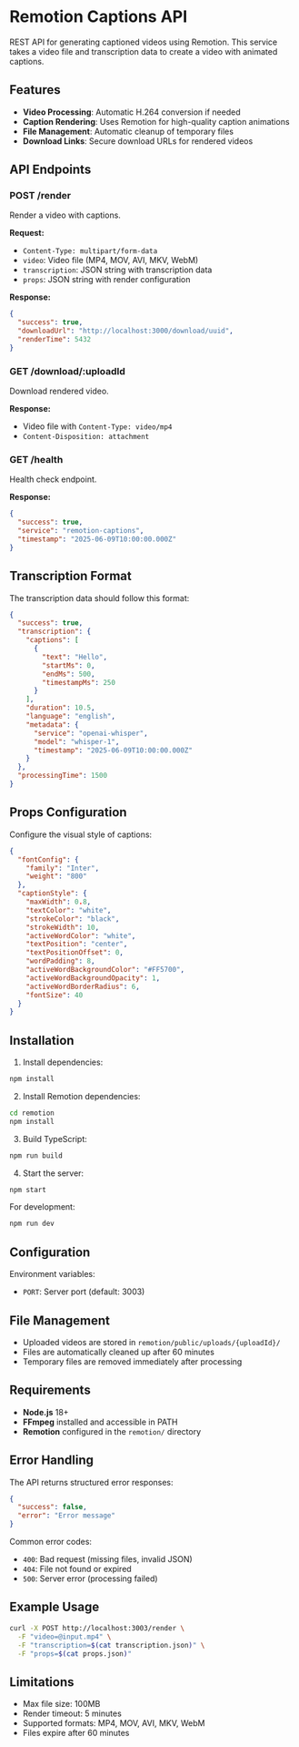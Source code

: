# Remotion Captions API

REST API for generating captioned videos using Remotion. This service takes a video file and transcription data to create a video with animated captions.

## Features

- **Video Processing**: Automatic H.264 conversion if needed
- **Caption Rendering**: Uses Remotion for high-quality caption animations
- **File Management**: Automatic cleanup of temporary files
- **Download Links**: Secure download URLs for rendered videos

## API Endpoints

### POST /render

Render a video with captions.

**Request:**
- `Content-Type: multipart/form-data`
- `video`: Video file (MP4, MOV, AVI, MKV, WebM)
- `transcription`: JSON string with transcription data
- `props`: JSON string with render configuration

**Response:**
```json
{
  "success": true,
  "downloadUrl": "http://localhost:3000/download/uuid",
  "renderTime": 5432
}
```

### GET /download/:uploadId

Download rendered video.

**Response:**
- Video file with `Content-Type: video/mp4`
- `Content-Disposition: attachment`

### GET /health

Health check endpoint.

**Response:**
```json
{
  "success": true,
  "service": "remotion-captions",
  "timestamp": "2025-06-09T10:00:00.000Z"
}
```

## Transcription Format

The transcription data should follow this format:

```json
{
  "success": true,
  "transcription": {
    "captions": [
      {
        "text": "Hello",
        "startMs": 0,
        "endMs": 500,
        "timestampMs": 250
      }
    ],
    "duration": 10.5,
    "language": "english",
    "metadata": {
      "service": "openai-whisper",
      "model": "whisper-1",
      "timestamp": "2025-06-09T10:00:00.000Z"
    }
  },
  "processingTime": 1500
}
```

## Props Configuration

Configure the visual style of captions:

```json
{
  "fontConfig": {
    "family": "Inter",
    "weight": "800"
  },
  "captionStyle": {
    "maxWidth": 0.8,
    "textColor": "white",
    "strokeColor": "black",
    "strokeWidth": 10,
    "activeWordColor": "white",
    "textPosition": "center",
    "textPositionOffset": 0,
    "wordPadding": 8,
    "activeWordBackgroundColor": "#FF5700",
    "activeWordBackgroundOpacity": 1,
    "activeWordBorderRadius": 6,
    "fontSize": 40
  }
}
```

## Installation

1. Install dependencies:
```bash
npm install
```

2. Install Remotion dependencies:
```bash
cd remotion
npm install
```

3. Build TypeScript:
```bash
npm run build
```

4. Start the server:
```bash
npm start
```

For development:
```bash
npm run dev
```

## Configuration

Environment variables:

- `PORT`: Server port (default: 3003)

## File Management

- Uploaded videos are stored in `remotion/public/uploads/{uploadId}/`
- Files are automatically cleaned up after 60 minutes
- Temporary files are removed immediately after processing

## Requirements

- **Node.js** 18+
- **FFmpeg** installed and accessible in PATH
- **Remotion** configured in the `remotion/` directory

## Error Handling

The API returns structured error responses:

```json
{
  "success": false,
  "error": "Error message"
}
```

Common error codes:
- `400`: Bad request (missing files, invalid JSON)
- `404`: File not found or expired
- `500`: Server error (processing failed)

## Example Usage

```bash
curl -X POST http://localhost:3003/render \
  -F "video=@input.mp4" \
  -F "transcription=$(cat transcription.json)" \
  -F "props=$(cat props.json)"
```

## Limitations

- Max file size: 100MB
- Render timeout: 5 minutes
- Supported formats: MP4, MOV, AVI, MKV, WebM
- Files expire after 60 minutes
